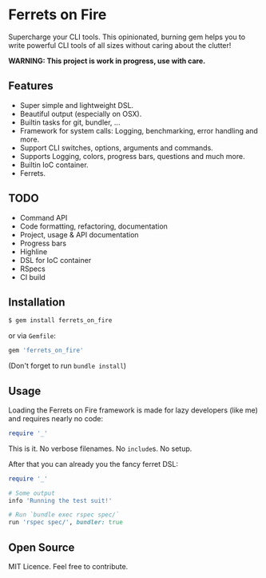# Ferrets on Fire

Supercharge your CLI tools. This opinionated, burning gem helps you to write powerful CLI tools of all sizes without
caring about the clutter!

**WARNING: This project is work in progress, use with care.**


## Features

- Super simple and lightweight DSL.
- Beautiful output (especially on OSX).
- Builtin tasks for git, bundler, ...
- Framework for system calls: Logging, benchmarking, error handling and more.
- Support CLI switches, options, arguments and commands.
- Supports Logging, colors, progress bars, questions and much more.
- Builtin IoC container.
- Ferrets.

## TODO

- Command API
- Code formatting, refactoring, documentation
- Project, usage & API documentation
- Progress bars
- Highline
- DSL for IoC container
- RSpecs
- CI build


## Installation

```bash
$ gem install ferrets_on_fire
```

or via `Gemfile`:

```ruby
gem 'ferrets_on_fire'
```

(Don't forget to run `bundle install`)


## Usage

Loading the Ferrets on Fire framework is made for lazy developers (like me) and requires nearly no code:

```ruby
require '_'
```

This is it. No verbose filenames. No `include`s. No setup.

After that you can already you the fancy ferret DSL:

```ruby
require '_'

# Some output
info 'Running the test suit!'

# Run `bundle exec rspec spec/`
run 'rspec spec/', bundler: true
```



## Open Source

MIT Licence. Feel free to contribute.
